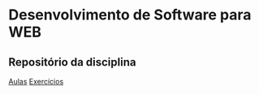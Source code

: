 # Desenvolvimento de Software para WEB 

## Repositório da disciplina 

[Aulas](aulas)
[Exercícios](exercicios)

